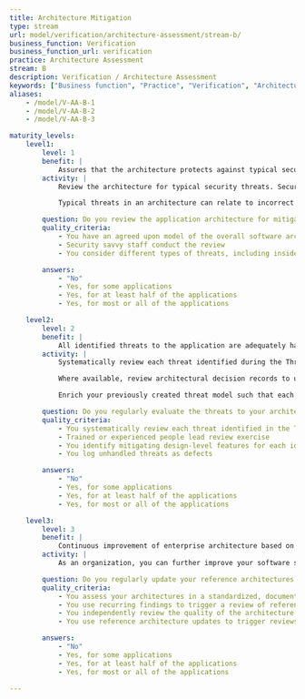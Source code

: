 ```yaml
---
title: Architecture Mitigation
type: stream
url: model/verification/architecture-assessment/stream-b/
business_function: Verification
business_function_url: verification
practice: Architecture Assessment
stream: B
description: Verification / Architecture Assessment
keywords: ["Business function", "Practice", "Verification", "Architecture Assessment"]
aliases:
    - /model/V-AA-B-1
    - /model/V-AA-B-2
    - /model/V-AA-B-3

maturity_levels:
    level1:
        level: 1
        benefit: |
            Assures that the architecture protects against typical security threats.
        activity: |
            Review the architecture for typical security threats. Security-savvy technical staff conduct this analysis with input from architects, developers, managers, and business owners as needed, to ensure the architecture addresses all common threats which development teams lacking specialised security expertise may have overlooked.

            Typical threats in an architecture can relate to incorrect assumptions in, or overly reliance on, the provisioning of security mechanisms such as authentication, authorization, user and rights management, secure communication, data protection, key management and log management. Threats, on the other hand, can also relate to known limitations of, or issues in, technological components or frameworks that are part of the solution and for which insufficient mitigation has been put in place.

        question: Do you review the application architecture for mitigations of typical threats on an ad-hoc basis?
        quality_criteria:
            - You have an agreed upon model of the overall software architecture
            - Security savvy staff conduct the review
            - You consider different types of threats, including insider and data-related ones

        answers:
            - "No"
            - Yes, for some applications
            - Yes, for at least half of the applications
            - Yes, for most or all of the applications

    level2:
        level: 2
        benefit: |
            All identified threats to the application are adequately handled.
        activity: |
            Systematically review each threat identified during the Threat Assessment activities and examine how the architecture mitigates them. Use a standardised process for analyzing system architectures and the flow of data within them. This is typically linked to the threat model used (e.g. STRIDE) in order to identify the relevant security objectives which address each type of threat. For each threat, identify the design-level features of the architecture which counter it and assess their effectiveness in doing so.

            Where available, review architectural decision records to understand the architectural constraints and tradeoffs made during design. Take their impact into consideration along with any security assumptions on which the safe operation of the system relies and re-evaluate them.

            Enrich your previously created threat model such that each threat and its estimated impact are linked to the corresponding counter measure. Produce a mapping document, or dashboard in a specialized tool, to make the information available and visible to the relevant stakeholders.

        question: Do you regularly evaluate the threats to your architecture?
        quality_criteria:
            - You systematically review each threat identified in the Threat Assessment
            - Trained or experienced people lead review exercise
            - You identify mitigating design-level features for each identified threat
            - You log unhandled threats as defects

        answers:
            - "No"
            - Yes, for some applications
            - Yes, for at least half of the applications
            - Yes, for most or all of the applications

    level3:
        level: 3
        benefit: |
            Continuous improvement of enterprise architecture based on architecture reviews
        activity: |
            As an organization, you can further improve your software security posture by understanding which threats remain unaddressed in the software architectures and adapting your tactics to prevent this. Formalize a process to use recurring architecture findings as a trigger to identify the causes of gaps in the security assessment and deal with them. Feed findings back to the Design phase by creating, or updating relevant reference architectures, existing security solutions, or organisation design principles and patterns.

        question: Do you regularly update your reference architectures based on architecture assessment findings?
        quality_criteria:
            - You assess your architectures in a standardized, documented manner
            - You use recurring findings to trigger a review of reference architectures
            - You independently review the quality of the architecture assessments on an ad-hoc basis
            - You use reference architecture updates to trigger reviews of relevant shared solutions, in a risk-based manner

        answers:
            - "No"
            - Yes, for some applications
            - Yes, for at least half of the applications
            - Yes, for most or all of the applications

---
```

